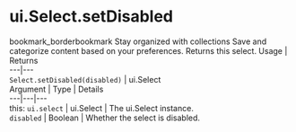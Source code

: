  
#  ui.Select.setDisabled
bookmark_borderbookmark Stay organized with collections  Save and categorize content based on your preferences.
Returns this select.
Usage | Returns  
---|---  
`Select.setDisabled(disabled)` | ui.Select  
Argument | Type | Details  
---|---|---  
this: `ui.select` | ui.Select | The ui.Select instance.  
`disabled` | Boolean | Whether the select is disabled.  
